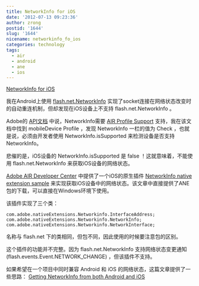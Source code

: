 ```yaml
---
title: NetworkInfo for iOS
date: '2012-07-13 09:23:36'
author: zrong
postid: '1644'
slug: '1644'
nicename: networkinfo_fo_ios
categories: technology
tags:
  - air
  - android
  - ane
  - ios
---
```


[NetworkInfo for iOS][1]

我在Android上使用 [flash.net.NetworkInfo][2] 实现了socket连接在网络状态改变时的自动重连机制，但却发现在iOS设备上不支持 flash.net.NetworkInfo 。

Adobe的 [API文档][2] 中说，NetworkInfo需要 [AIR Profile Support][3] 支持，我在该文档中找到 mobileDevice Profile ，发现 NetworkInfo 一栏的值为 Check ，也就是说，必须由开发者使用 NetworkInfo.isSupported 来检测设备是否支持 NetworkInfo。

悲催的是，iOS设备的 NetworkInfo.isSupported 是 false ！这就意味着，不能使用 flash.net.NetworkInfo 来获取iOS设备的网络状态。

[Adobe AIR Developer Center][4] 中提供了一个iOS的原生插件 [NetworkInfo native extension sample][5] 来实现获取iOS设备中的网络状态。该文章中直接提供了ANE包的下载，可以直接在Windows环境下使用。

该插件实现了三个类：

```
com.adobe.nativeExtensions.Networkinfo.InterfaceAddress; 
com.adobe.nativeExtensions.Networkinfo.NetworkInfo; 
com.adobe.nativeExtensions.Networkinfo.NetworkInterface; 
```

名称与 flash.net 下的类相同，但包不同，因此使用的时候要注意包的区别。

这个插件的功能并不完整。因为 flash.net.NetworkInfo 支持网络状态变更通知 (flash.events.Event.NETWORK_CHANGE) ，但该插件不支持。

如果希望在一个项目中同时兼容 Android 和 iOS 的网络状态，这篇文章提供了一些思路： [Getting NetworkInfo from both Android and iOS][6]

[1]: https://blog.zengrong.net/post/1644.html
[2]: http://help.adobe.com/en_US/FlashPlatform/reference/actionscript/3/flash/net/NetworkInfo.html
[3]: http://help.adobe.com/en_US/air/build/WS144092a96ffef7cc16ddeea2126bb46b82f-8000.html
[4]: http://www.adobe.com/devnet/air.html
[5]: http://www.adobe.com/devnet/air/native-extensions-for-air/extensions/networkinfo.html
[6]: http://cookbooks.adobe.com/post_Getting_NetworkInfo_from_both_Android_and_iOS-19473.html
